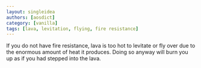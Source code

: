 ```yaml
---
layout: singleidea
authors: [aosdict]
category: [vanilla]
tags: [lava, levitation, flying, fire resistance]
---
```

If you do not have fire resistance, lava is too hot to levitate or fly over due
to the enormous amount of heat it produces. Doing so anyway will burn you up as
if you had stepped into the lava.
